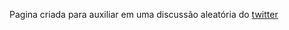 Pagina criada para auxiliar em uma discussão aleatória do [twitter](https://x.com/debateydebate/status/1892031525526381038)
